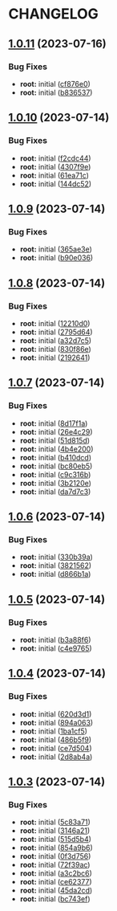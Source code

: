 # CHANGELOG

## [1.0.11](https://github.com/thejaswitricon/pnpm/compare/modules/aws/ecs/ecs-simple/demo-v1.0.10...modules/aws/ecs/ecs-simple/demo-v1.0.11) (2023-07-16)


### Bug Fixes

* **root:** initial ([cf876e0](https://github.com/thejaswitricon/pnpm/commit/cf876e05b3f5bd0ac839c1c6091943ad3eadf018))
* **root:** initial ([b836537](https://github.com/thejaswitricon/pnpm/commit/b83653725b832d18d0c86695eecec1b9ec0ba606))

## [1.0.10](https://github.com/thejaswitricon/pnpm/compare/modules/aws/ecs/ecs-simple/demo-v1.0.9...modules/aws/ecs/ecs-simple/demo-v1.0.10) (2023-07-14)


### Bug Fixes

* **root:** initial ([f2cdc44](https://github.com/thejaswitricon/pnpm/commit/f2cdc44e28b04d540f96f94450207b37eadea42d))
* **root:** initial ([4307f9e](https://github.com/thejaswitricon/pnpm/commit/4307f9e0da65ee4e71122b214d2e673a2d15f0f7))
* **root:** initial ([61ea71c](https://github.com/thejaswitricon/pnpm/commit/61ea71cc1398c9b45f7946ee1c93480f467d9dec))
* **root:** initial ([144dc52](https://github.com/thejaswitricon/pnpm/commit/144dc525cff0eadd5ebbb5b25f658c3105124a02))

## [1.0.9](https://github.com/thejaswitricon/pnpm/compare/modules/aws/ecs/ecs-simple/demo-v1.0.8...modules/aws/ecs/ecs-simple/demo-v1.0.9) (2023-07-14)


### Bug Fixes

* **root:** initial ([365ae3e](https://github.com/thejaswitricon/pnpm/commit/365ae3ec2d32925f1bd7f748ee8f7ebf3ded5003))
* **root:** initial ([b90e036](https://github.com/thejaswitricon/pnpm/commit/b90e0362a2af6e07c3b276cb79ec914597bf2e06))

## [1.0.8](https://github.com/thejaswitricon/pnpm/compare/modules/aws/ecs/ecs-simple/demo-v1.0.7...modules/aws/ecs/ecs-simple/demo-v1.0.8) (2023-07-14)


### Bug Fixes

* **root:** initial ([12210d0](https://github.com/thejaswitricon/pnpm/commit/12210d000bb5b04604d29d7f93efa771d9c85ac2))
* **root:** initial ([2795d64](https://github.com/thejaswitricon/pnpm/commit/2795d647f7c914b0fabb8ccb73c970806099f011))
* **root:** initial ([a32d7c5](https://github.com/thejaswitricon/pnpm/commit/a32d7c58b32db2916635160db1adbd96763d82fa))
* **root:** initial ([830f86e](https://github.com/thejaswitricon/pnpm/commit/830f86eaf1115b3e51a0004ffd0c5e9bd31cdfde))
* **root:** initial ([2192641](https://github.com/thejaswitricon/pnpm/commit/219264114039bdb4567eb31844eae6dcc2562f25))

## [1.0.7](https://github.com/thejaswitricon/pnpm/compare/modules/aws/ecs/ecs-simple/demo-v1.0.6...modules/aws/ecs/ecs-simple/demo-v1.0.7) (2023-07-14)


### Bug Fixes

* **root:** initial ([8d17f1a](https://github.com/thejaswitricon/pnpm/commit/8d17f1a0144ebf5bf49c4a51e0404b08c8d4fc3d))
* **root:** initial ([26e4c29](https://github.com/thejaswitricon/pnpm/commit/26e4c29656cc642485e32ff3016b1594b39cc7c6))
* **root:** initial ([51d815d](https://github.com/thejaswitricon/pnpm/commit/51d815d562aded0bd9841b3d5b32866daaa5064e))
* **root:** initial ([4b4e200](https://github.com/thejaswitricon/pnpm/commit/4b4e200d19c443068756dae88c2a330fa17bdd60))
* **root:** initial ([b410dcd](https://github.com/thejaswitricon/pnpm/commit/b410dcd6ea354ff2fd2ac48283acbdc485f4b480))
* **root:** initial ([bc80eb5](https://github.com/thejaswitricon/pnpm/commit/bc80eb505184a19b3eef731d6c5a9a3273e79e7c))
* **root:** initial ([c9c316b](https://github.com/thejaswitricon/pnpm/commit/c9c316b132cb6c98f2d2e378114daff0bd51f6ba))
* **root:** initial ([3b2120e](https://github.com/thejaswitricon/pnpm/commit/3b2120e4d49a8c4f3f52407668bb09025976d98e))
* **root:** initial ([da7d7c3](https://github.com/thejaswitricon/pnpm/commit/da7d7c336410f609ca60d7a0e5d3e7d6681e74db))

## [1.0.6](https://github.com/thejaswitricon/pnpm/compare/modules/aws/ecs/ecs-simple/demo-v1.0.5...modules/aws/ecs/ecs-simple/demo-v1.0.6) (2023-07-14)


### Bug Fixes

* **root:** initial ([330b39a](https://github.com/thejaswitricon/pnpm/commit/330b39a6c74292474a3d3d8ecb66e78d05dd7c40))
* **root:** initial ([3821562](https://github.com/thejaswitricon/pnpm/commit/3821562dd12bddb400527a65bcc0e84de962aa8a))
* **root:** initial ([d866b1a](https://github.com/thejaswitricon/pnpm/commit/d866b1a0cd2afcd1818f8bf63477e4e39bf1fc7a))

## [1.0.5](https://github.com/thejaswitricon/pnpm/compare/modules/aws/ecs/ecs-simple/demo-v1.0.4...modules/aws/ecs/ecs-simple/demo-v1.0.5) (2023-07-14)


### Bug Fixes

* **root:** initial ([b3a88f6](https://github.com/thejaswitricon/pnpm/commit/b3a88f6dd5bf5c7bf4f11bab99abed6a2862931b))
* **root:** initial ([c4e9765](https://github.com/thejaswitricon/pnpm/commit/c4e9765b7d46d6a0769113365e447dc429b44507))

## [1.0.4](https://github.com/thejaswitricon/pnpm/compare/modules/aws/ecs/ecs-simple/demo-v1.0.3...modules/aws/ecs/ecs-simple/demo-v1.0.4) (2023-07-14)


### Bug Fixes

* **root:** initial ([620d3d1](https://github.com/thejaswitricon/pnpm/commit/620d3d124e820ca0413d05a2a67b35d3e771c8a6))
* **root:** initial ([894a063](https://github.com/thejaswitricon/pnpm/commit/894a0633daf4955bc8b426527e42fd4f5a5e2d98))
* **root:** initial ([1ba1cf5](https://github.com/thejaswitricon/pnpm/commit/1ba1cf5b2996fbf899a39b466a7dd85fd7ddda82))
* **root:** initial ([486b5f9](https://github.com/thejaswitricon/pnpm/commit/486b5f93ee1d831f558df2617b91e3dcb961677e))
* **root:** initial ([ce7d504](https://github.com/thejaswitricon/pnpm/commit/ce7d5042a890d2bea46b5d97aae02d7a38b8cb28))
* **root:** initial ([2d8ab4a](https://github.com/thejaswitricon/pnpm/commit/2d8ab4af1facbfc6b2d8ef9af5022b0a268c888a))

## [1.0.3](https://github.com/thejaswitricon/pnpm/compare/modules/aws/ecs/ecs-simple/demo-v1.0.2...modules/aws/ecs/ecs-simple/demo-v1.0.3) (2023-07-14)


### Bug Fixes

* **root:** initial ([5c83a71](https://github.com/thejaswitricon/pnpm/commit/5c83a711b1eb3aa0c8afc8b19f1240382b606a9a))
* **root:** initial ([3146a21](https://github.com/thejaswitricon/pnpm/commit/3146a21ffba2bf82321501d54b422af981827e01))
* **root:** initial ([515d5b4](https://github.com/thejaswitricon/pnpm/commit/515d5b4735120f373f3c364d438b2d003c6a4082))
* **root:** initial ([854a9b6](https://github.com/thejaswitricon/pnpm/commit/854a9b63724965d4bd41104d1d7228bb588e6f65))
* **root:** initial ([0f3d756](https://github.com/thejaswitricon/pnpm/commit/0f3d756ab99477c22538c0e40bdb5d20684c6224))
* **root:** initial ([72f39ac](https://github.com/thejaswitricon/pnpm/commit/72f39ac4a84a7456242a423e30534a64ba0dcd63))
* **root:** initial ([a3c2bc6](https://github.com/thejaswitricon/pnpm/commit/a3c2bc689a61f71a40b77eb3045f5a1f2fa9ecde))
* **root:** initial ([ce62377](https://github.com/thejaswitricon/pnpm/commit/ce62377e0a3a7669a0e2959a882d275787254f7b))
* **root:** initial ([45da2cd](https://github.com/thejaswitricon/pnpm/commit/45da2cd09db082fdaa80efcb00cfce5860aa87bb))
* **root:** initial ([bc743ef](https://github.com/thejaswitricon/pnpm/commit/bc743efb9356516dfb5705eee7f0ed6c5907d33a))
